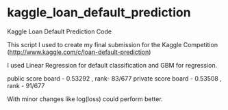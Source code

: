 kaggle_loan_default_prediction
==============================

Kaggle Loan Default Prediction Code

This script I used to create my final submission for the Kaggle Competition (http://www.kaggle.com/c/loan-default-prediction)

I used Linear Regression for default classification and GBM for regression.

public score board -  0.53292 , rank- 83/677
private score board - 0.53508 , rank - 91/677


With minor changes like log(loss) could perform better. 
